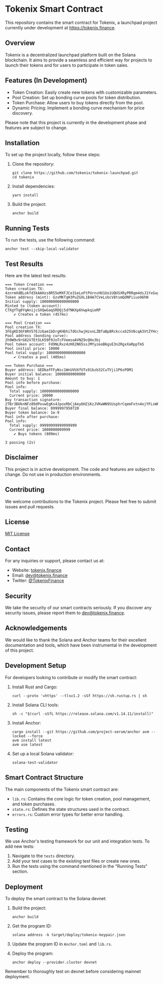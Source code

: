 # Tokenix Smart Contract

This repository contains the smart contract for Tokenix, a launchpad project currently under development at https://tokenix.finance.

## Overview

Tokenix is a decentralized launchpad platform built on the Solana blockchain. It aims to provide a seamless and efficient way for projects to launch their tokens and for users to participate in token sales.

## Features (In Development)

- Token Creation: Easily create new tokens with customizable parameters.
- Pool Creation: Set up bonding curve pools for token distribution.
- Token Purchase: Allow users to buy tokens directly from the pool.
- Dynamic Pricing: Implement a bonding curve mechanism for price discovery.

Please note that this project is currently in the development phase and features are subject to change.

## Installation

To set up the project locally, follow these steps:

1. Clone the repository:
   ```
   git clone https://github.com/tokenix/tokenix-launchpad.git
   cd tokenix
   ```

2. Install dependencies:
   ```
   yarn install
   ```

3. Build the project:
   ```
   anchor build
   ```

## Running Tests

To run the tests, use the following command:

```
anchor test --skip-local-validator
```

## Test Results

Here are the latest test results:

```
=== Token Creation ===
Token creation TX: 4znrmXdBLokfd3kAAHzs8R55eMXFJCe31eLoFtPUrncHU1Uo1UQUSXRyPRRqm4dsJ1YxGugDroKSFSfZuDvEGBZJ
Token address (mint): GzsMKTqH3PuZGXL1B4A7CVeLsbcV8tsmQdNPiiuo96hN
Initial supply: 100000000000000000
Minted to (token account): C7XgYTq8YqAnijcSXQwGaqSRDQj5dfNKXp6VwpkqieRP
    ✔ Creates a token (457ms)

=== Pool Creation ===
Pool creation TX: 3FEgKD36F8RV57EJz6am1bDrgKHbhiTdGchwjHzxnLZBfaBp8Rckccx625V8cqA3VtZYHcyXUYknHSEwYqDaigh5
Pool address (bonding curve): 2h9W9v9rG82V7Et5LK59F9JoTcFVemsoAVNZ9cQHv3bj
Pool token account: Fd9NLRxz4zKK2N65ssJMYyzeoB6gsE3n2RgxXaRppTm5
Pool initial price: 10000
Pool total supply: 100000000000000000
    ✔ Creates a pool (405ms)

=== Token Purchase ===
Buyer address: GEDbafFFyNsc1WnUVUXfUTx91bzb32CuTVji1P6sPDM1
Buyer initial balance: 10000000000000
Amount to buy: 1
Pool info before purchase:
Pool info:
  Total supply: 100000000000000000
  Current price: 10000
Buy transaction signature: 2TBr3BUknNFz89dPovwEgKs4JpoxRbCjAey6HZiKzJVKwWN9SUsphrCqemFxtn4ojYFLsWFX8NVB8tV2cDmSY8xp
Buyer final balance: 8999997950720
Buyer token balance: 1e-9
Pool info after purchase:
Pool info:
  Total supply: 99999999999999999
  Current price: 1000000009999
    ✔ Buys tokens (809ms)

3 passing (2s)
```

## Disclaimer

This project is in active development. The code and features are subject to change. Do not use in production environments.

## Contributing

We welcome contributions to the Tokenix project. Please feel free to submit issues and pull requests.

## License

[MIT License](LICENSE)

## Contact

For any inquiries or support, please contact us at:

- Website: [tokenix.finance](https://tokenix.finance)
- Email: dev@tokenix.finance
- Twitter: [@TokenixFinance](https://twitter.com/TokenixFinance)


## Security

We take the security of our smart contracts seriously. If you discover any security issues, please report them to dev@tokenix.finance.

## Acknowledgements

We would like to thank the Solana and Anchor teams for their excellent documentation and tools, which have been instrumental in the development of this project.

## Development Setup

For developers looking to contribute or modify the smart contract:

1. Install Rust and Cargo:
   ```
   curl --proto '=https' --tlsv1.2 -sSf https://sh.rustup.rs | sh
   ```

2. Install Solana CLI tools:
   ```
   sh -c "$(curl -sSfL https://release.solana.com/v1.14.11/install)"
   ```

3. Install Anchor:
   ```
   cargo install --git https://github.com/project-serum/anchor avm --locked --force
   avm install latest
   avm use latest
   ```

4. Set up a local Solana validator:
   ```
   solana-test-validator
   ```

## Smart Contract Structure

The main components of the Tokenix smart contract are:

- `lib.rs`: Contains the core logic for token creation, pool management, and token purchases.
- `state.rs`: Defines the state structures used in the contract.
- `errors.rs`: Custom error types for better error handling.

## Testing

We use Anchor's testing framework for our unit and integration tests. To add new tests:

1. Navigate to the `tests` directory.
2. Add your test cases to the existing test files or create new ones.
3. Run the tests using the command mentioned in the "Running Tests" section.

## Deployment

To deploy the smart contract to the Solana devnet:

1. Build the project:
   ```
   anchor build
   ```

2. Get the program ID:
   ```
   solana address -k target/deploy/tokenix-keypair.json
   ```

3. Update the program ID in `Anchor.toml` and `lib.rs`.

4. Deploy the program:
   ```
   anchor deploy --provider.cluster devnet
   ```

Remember to thoroughly test on devnet before considering mainnet deployment.
